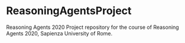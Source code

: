 # ReasoningAgentsProject
Reasoning Agents 2020  Project repository for the course of Reasoning Agents 2020, Sapienza University of Rome.
